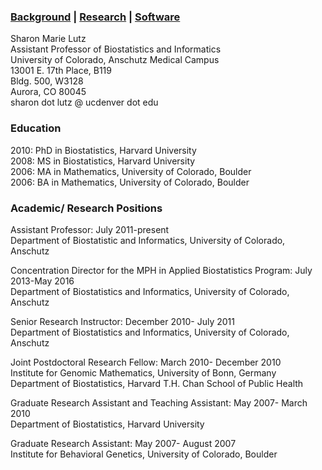 ### [Background](https://SharonLutz.github.io)  | [Research](https://SharonLutz.github.io/research) | [Software](https://SharonLutz.github.io/software)

Sharon Marie Lutz  
Assistant Professor of Biostatistics and Informatics  
University of Colorado, Anschutz Medical Campus  
13001 E. 17th Place, B119  
Bldg. 500, W3128  
Aurora, CO 80045 <br>
sharon dot lutz @ ucdenver dot edu

### Education
2010: PhD in Biostatistics, Harvard University<br>
2008: MS in Biostatistics, Harvard University<br>
2006: MA in Mathematics, University of Colorado, Boulder<br>
2006: BA in Mathematics, University of Colorado, Boulder

### Academic/ Research Positions
Assistant Professor: July 2011-present<br>
Department of Biostatistic and Informatics, University of Colorado, Anschutz

Concentration Director for the MPH in Applied Biostatistics Program: July 2013-May 2016<br>
Department of Biostatistics and Informatics, University of Colorado, Anschutz

Senior Research Instructor: December 2010- July 2011<br>
Department of Biostatistics and Informatics, University of Colorado, Anschutz

Joint Postdoctoral Research Fellow: March 2010- December 2010<br>
Institute for Genomic Mathematics, University of Bonn, Germany<br>
Department of Biostatistics, Harvard T.H. Chan School of Public Health

Graduate Research Assistant and Teaching Assistant: May 2007- March 2010<br>
Department of Biostatistics, Harvard University 

Graduate Research Assistant: May 2007- August 2007<br>
Institute for Behavioral Genetics, University of Colorado, Boulder
